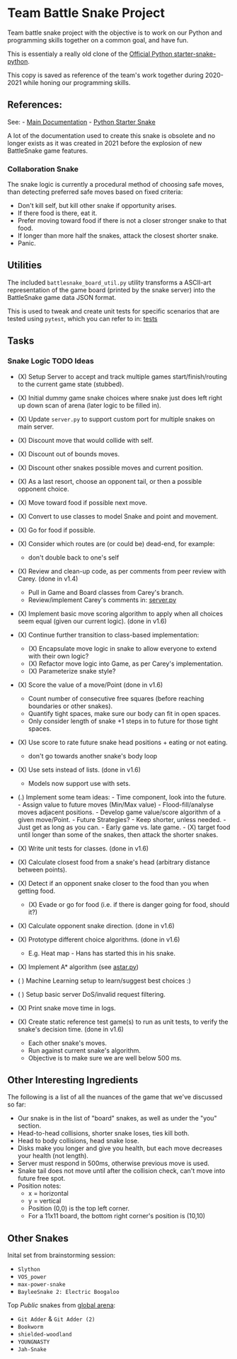 # Team Battle Snake Project

Team battle snake project with the objective is to work on our Python and programming skills together on a common goal, and have fun.

This is essentialy a really old clone of the [Official Python starter-snake-python](https://github.com/battlesnakeofficial/starter-snake-python).

This copy is saved as reference of the team's work together during 2020-2021 while honing our programming skills.

## References:

See:
    - [Main Documentation](https://docs.battlesnake.com/)
    - [Python Starter Snake](https://github.com/battlesnakeofficial/starter-snake-python)

A lot of the documentation used to create this snake is obsolete and no longer
exists as it was created in 2021 before the explosion of new BattleSnake game features.

### Collaboration Snake

The snake logic is currently a procedural method of choosing safe moves, than detecting preferred safe moves based on
fixed criteria:

- Don't kill self, but kill other snake if opportunity arises. 
- If there food is there, eat it.
- Prefer moving toward food if there is not a closer stronger snake to that food.
- If longer than more half the snakes, attack the closest shorter snake.
- Panic.

## Utilities

The included `battlesnake_board_util.py` utility transforms a ASCII-art
representation of the game board (printed by the snake server) into the
BattleSnake game data JSON format.

This is used to tweak and create unit tests for specific scenarios that
are tested using `pytest`, which you can refer to in: [tests](./tests)

## Tasks

### Snake Logic TODO Ideas

- (X) Setup Server to accept and track multiple games start/finish/routing to the current game state (stubbed).
- (X) Initial dummy game snake choices where snake just does left right up down scan of arena (later logic to be filled in).

- (X) Update `server.py` to support custom port for multiple snakes on main server.
- (X) Discount move that would collide with self.
- (X) Discount out of bounds moves.
- (X) Discount other snakes possible moves and current position.
- (X) As a last resort, choose an opponent tail, or then a possible opponent choice.
- (X) Move toward food if possible next move.
- (X) Convert to use classes to model Snake and point and movement.
- (X) Go for food if possible.

- (X) Consider which routes are (or could be) dead-end, for example:
    - don't double back to one's self

- (X) Review and clean-up code, as per comments from peer review with Carey. (done in v1.4)
    - Pull in Game and Board classes from Carey's branch.
    - Review/implement Carey's comments in: [server.py](server.py)

- (X) Implement basic move scoring algorithm to apply when all choices seem equal (given our current logic). (done in v1.6)

- (X) Continue further transition to class-based implementation:
    - (X) Encapsulate move logic in snake to allow everyone to extend with their own logic?
    - (X) Refactor move logic into Game, as per Carey's implementation.
    - (X) Parameterize snake style?
    
- (X) Score the value of a move/Point (done in v1.6)
    - Count number of consecutive free squares (before reaching boundaries or other snakes).
    - Quantify tight spaces, make sure our body can fit in open spaces.
    - Only consider length of snake +1 steps in to future for those tight spaces.
    
- (X) Use score to rate future snake head positions + eating or not eating. 
    - don't go towards another snake's body loop
    
- (X) Use sets instead of lists. (done in v1.6)
    - Models now support use with sets.

- (.) Implement some team ideas:
        - Time component, look into the future. 
            - Assign value to future moves (Min/Max value)
            - Flood-fill/analyse moves adjacent positions.
        - Develop game value/score algorithm of a given move/Point.
        - Future Strategies?
            - Keep shorter, unless needed.
            - Just get as long as you can.
            - Early game vs. late game.
            - (X) target food until longer than some of the snakes, then attack the shorter snakes.

- (X) Write unit tests for classes. (done in v1.6)

- (X) Calculate closest food from a snake's head (arbitrary distance between points).
- (X) Detect if an opponent snake closer to the food than you when getting food.
    - (X) Evade or go for food (i.e. if there is danger going for food, should it?)
- (X) Calculate opponent snake direction. (done in v1.6)
- (X) Prototype different choice algorithms. (done in v1.6)
    - E.g. Heat map - Hans has started this in his snake.

- (X) Implement A\* algorithm (see [astar.py](astar.py))
- ( ) Machine Learning setup to learn/suggest best choices :)
- ( ) Setup basic server DoS/invalid request filtering.

- (X) Print snake move time in logs.
- (X) Create static reference test game(s) to run as unit tests, to verify the snake's decision time. (done in v1.6)
    - Each other snake's moves.
    - Run against current snake's algorithm.
    - Objective is to make sure we are well below 500 ms.

## Other Interesting Ingredients

The following is a list of all the nuances of the game that we've discussed so far:

- Our snake is in the list of "board" snakes, as well as under the "you" section.
- Head-to-head collisions, shorter snake loses, ties kill both.
- Head to body collisions, head snake lose.
- Disks make you longer and give you health, but each move decreases your health (not length).
- Server must respond in 500ms, otherwise previous move is used.
- Snake tail does not move until after the collision check, can't move into future free spot.
- Position notes: 
    - x = horizontal
    - y = vertical
    - Position (0,0) is the top left corner.
    - For a 11x11 board, the bottom right corner's position is (10,10)

## Other Snakes

Inital set from brainstorming session:

- `Slython`
- `VOS_power`
- `max-power-snake`
- `BayleeSnake 2: Electric Boogaloo`

Top *Public* snakes from [global arena](https://play.battlesnake.com/arena/global/):

- `Git Adder` & `Git Adder (2)`
- `Bookworm`
- `shielded-woodland`
- `YOUNGNASTY`
- `Jah-Snake`
